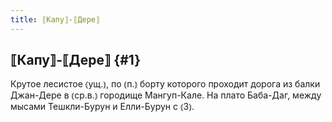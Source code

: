 ```yaml
---
title: ⟦Капу⟧-⟦Дере⟧
---
```

## ⟦Капу⟧-⟦Дере⟧ {#1}

Крутое лесистое ⦅ущ.⦆, по ⦅п.⦆ борту которого проходит дорога из балки Джан-Дере в ⦅ср.в.⦆ городище Мангуп-Кале. На плато Баба-Даг, между мысами Тешкли-Бурун и Елли-Бурун с ⦅З⦆.
